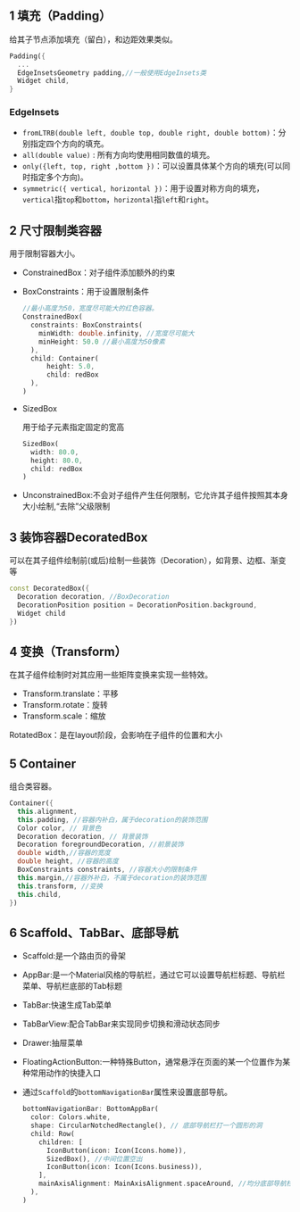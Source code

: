## 1 填充（Padding）

给其子节点添加填充（留白），和边距效果类似。

```dart
Padding({
  ...
  EdgeInsetsGeometry padding,//一般使用EdgeInsets类
  Widget child,
}
```

### EdgeInsets

- `fromLTRB(double left, double top, double right, double bottom)`：分别指定四个方向的填充。
- `all(double value)` : 所有方向均使用相同数值的填充。
- `only({left, top, right ,bottom })`：可以设置具体某个方向的填充(可以同时指定多个方向)。
- `symmetric({ vertical, horizontal })`：用于设置对称方向的填充，`vertical`指`top`和`bottom`，`horizontal`指`left`和`right`。

## 2 尺寸限制类容器

用于限制容器大小。

* ConstrainedBox：对子组件添加额外的约束

* BoxConstraints：用于设置限制条件

  ```dart
  //最小高度为50，宽度尽可能大的红色容器。
  ConstrainedBox(
    constraints: BoxConstraints(
      minWidth: double.infinity, //宽度尽可能大
      minHeight: 50.0 //最小高度为50像素
    ),
    child: Container(
        height: 5.0, 
        child: redBox 
    ),
  )
  ```

* SizedBox

  用于给子元素指定固定的宽高

  ```dart
  SizedBox(
    width: 80.0,
    height: 80.0,
    child: redBox
  )
  ```

* UnconstrainedBox:不会对子组件产生任何限制，它允许其子组件按照其本身大小绘制,“去除”父级限制

## 3 装饰容器DecoratedBox

可以在其子组件绘制前(或后)绘制一些装饰（Decoration），如背景、边框、渐变等

```dart
const DecoratedBox({
  Decoration decoration, //BoxDecoration
  DecorationPosition position = DecorationPosition.background,
  Widget child
})
```

## 4 变换（Transform）

在其子组件绘制时对其应用一些矩阵变换来实现一些特效。

* Transform.translate：平移
* Transform.rotate：旋转
* Transform.scale：缩放

RotatedBox：是在layout阶段，会影响在子组件的位置和大小

## 5 Container

组合类容器。

```dart
Container({
  this.alignment,
  this.padding, //容器内补白，属于decoration的装饰范围
  Color color, // 背景色
  Decoration decoration, // 背景装饰
  Decoration foregroundDecoration, //前景装饰
  double width,//容器的宽度
  double height, //容器的高度
  BoxConstraints constraints, //容器大小的限制条件
  this.margin,//容器外补白，不属于decoration的装饰范围
  this.transform, //变换
  this.child,
})
```

## 6 Scaffold、TabBar、底部导航

* Scaffold:是一个路由页的骨架

* AppBar:是一个Material风格的导航栏，通过它可以设置导航栏标题、导航栏菜单、导航栏底部的Tab标题

* TabBar:快速生成Tab菜单

* TabBarView:配合TabBar来实现同步切换和滑动状态同步

* Drawer:抽屉菜单

* FloatingActionButton:一种特殊Button，通常悬浮在页面的某一个位置作为某种常用动作的快捷入口

* 通过`Scaffold`的`bottomNavigationBar`属性来设置底部导航。

  ```dart
  bottomNavigationBar: BottomAppBar(
    color: Colors.white,
    shape: CircularNotchedRectangle(), // 底部导航栏打一个圆形的洞
    child: Row(
      children: [
        IconButton(icon: Icon(Icons.home)),
        SizedBox(), //中间位置空出
        IconButton(icon: Icon(Icons.business)),
      ],
      mainAxisAlignment: MainAxisAlignment.spaceAround, //均分底部导航栏横向空间
    ),
  )
  ```

  